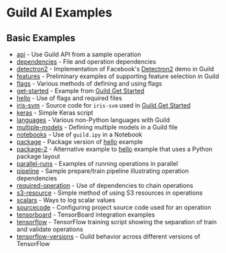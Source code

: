 # Guild AI Examples

## Basic Examples

- [api](api/README.md) - Use Guild API from a sample operation
- [dependencies](dependencies/README.md) - File and operation
  dependencies
- [detectron2](detectron2/README.md) - Implementation of Facebook's
  [Detectron2](https://github.com/facebookresearch/detectron2) demo in
  Guild
- [features](features/README.md) - Preliminary examples of supporting
  feature selection in Guild
- [flags](flags/README.md) - Various methods of defining and using
  flags
- [get-started](get-started/README.md) - Example from [Guild Get
  Started](https://guild.ai/start/)
- [hello](hello/README.md) - Use of flags and required files
- [iris-svm](iris-svm/README.md) - Source code for `iris-svm` used in
  [Guild Get Started](https://guild.ai/start/guildfile/)
- [keras](keras/README.md) - Simple Keras script
- [languages](languages/README.md) - Various non-Python languages with
  Guild
- [multiple-models](multiple-models/README.md) - Defining multiple
  models in a Guild file
- [notebooks](notebooks/README.md) - Use of `guild.ipy` in a Notebook
- [package](package/README.md) - Package version of
  [hello](hello/README.md) example
- [package-2](package-2/README.md) - Alternative example to
  [hello](package/README.md) example that uses a Python package layout
- [parallel-runs](parallel-runs/README.md) - Examples of running
  operations in parallel
- [pipeline](pipeline/README.md) - Sample prepare/train pipeline
  illustrating operation dependencies
- [required-operation](required-operation/README.md) - Use of
  dependencies to chain operations
- [s3-resource](s3-resource/README.md) - Simple method of using S3
  resources in operations
- [scalars](scalars/README.md) - Ways to log scalar values
- [sourcecode](project-sourcecode/README.md) - Configuring project
  source code used for an operation
- [tensorboard](tensorboard/README.md) - TensorBoard integration
  examples
- [tensorflow](tensorflow/README.md) - TensorFlow training script
  showing the separation of train and validate operations
- [tensorflow-versions](tensorflow-versions/README.md) - Guild
  behavior across different versions of TensorFlow
